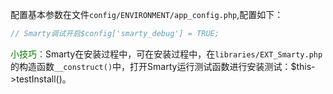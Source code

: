 配置基本参数在文件`config/ENVIRONMENT/app_config.php`,配置如下：

```PHP
// Smarty调试开启$config['smarty_debug'] = TRUE;

```

<font color="green">小技巧：</font>Smarty在安装过程中，可在安装过程中，在`libraries/EXT_Smarty.php`的构造函数`__construct()`中，打开Smarty运行测试函数进行安装测试：$this->testInstall()。

